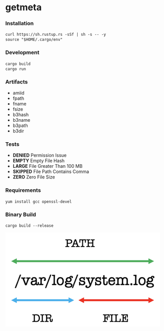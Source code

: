 # getmeta

### Installation

```
curl https://sh.rustup.rs -sSf | sh -s -- -y
source "$HOME/.cargo/env"
```

### Development

```
cargo build
cargo run
```

### Artifacts

- amiid
- fpath
- fname
- fsize
- b3hash
- b3name
- b3path
- b3dir

### Tests

- **DENIED** Permission Issue
- **EMPTY** Empty File Hash
- **LARGE** File Greater Than 100 MB
- **SKIPPED** File Path Contains Comma
- **ZERO** Zero File Size

### Requirements

```
yum install gcc openssl-devel
```

### Binary Build

```
cargo build --release
```

![Meta Information](images/matchmeta.png)